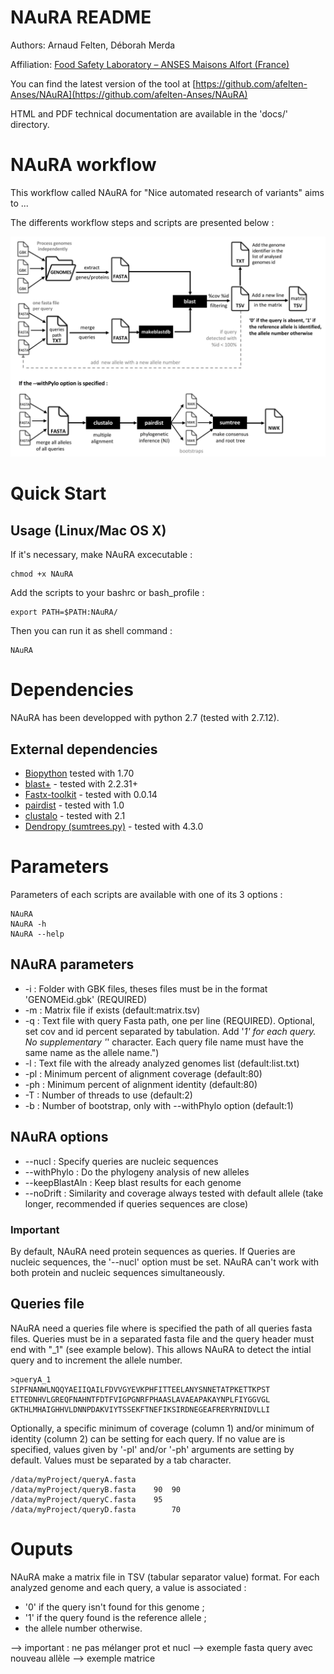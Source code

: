 NAuRA README
================

Authors: Arnaud Felten, Déborah Merda

Affiliation: [Food Safety Laboratory – ANSES Maisons Alfort (France)](https://www.anses.fr/en/content/laboratory-food-safety-maisons-alfort-and-boulogne-sur-mer)

You can find the latest version of the tool at [https://github.com/afelten-Anses/NAuRA](https://github.com/afelten-Anses/NAuRA)

HTML and PDF technical documentation are available in the 'docs/' directory.


NAuRA workflow
==================

This workflow called NAuRA for "Nice automated research of variants" aims to ... 

The differents workflow steps and scripts are presented below :

![](workflow.jpg?raw=true "NAuRA workflow")



Quick Start
===========

## Usage (Linux/Mac OS X)

If it's necessary, make NAuRA excecutable :

	chmod +x NAuRA

Add the scripts to your bashrc or bash_profile :

	export PATH=$PATH:NAuRA/
	
Then you can run it as shell command :

	NAuRA


Dependencies
============

NAuRA has been developped with python 2.7 (tested with 2.7.12).


## External dependencies

* [Biopython](http://biopython.org/wiki/Download) tested with 1.70
* [blast+](https://blast.ncbi.nlm.nih.gov/Blast.cgi?PAGE_TYPE=BlastDocs&DOC_TYPE=Download) - tested with 2.2.31+
* [Fastx-toolkit](http://hannonlab.cshl.edu/fastx_toolkit/download.html) - tested with 0.0.14
* [pairdist](https://github.com/frederic-mahe/pairdist) - tested with 1.0	
* [clustalo](http://www.clustal.org) - tested with 2.1
* [Dendropy (sumtrees.py)](https://pythonhosted.org/DendroPy/programs/sumtrees.html) - tested with 4.3.0


Parameters
==========

Parameters of each scripts are available with one of its 3 options :

	NAuRA
	NAuRA -h
	NAuRA --help

## NAuRA parameters

* -i : Folder with GBK files, theses files must be in the format 'GENOMEid.gbk' (REQUIRED)
* -m : Matrix file if exists (default:matrix.tsv)
* -q : Text file with query Fasta path, one per line (REQUIRED). Optional, set cov and id percent separated by tabulation. Add '_1' for each query. No supplementary '_' character. Each query file name must have the same name as the allele name.")
* -l : Text file with the already analyzed genomes list (default:list.txt)
* -pl : Minimum percent of alignment coverage (default:80)
* -ph : Minimum percent of alignment identity (default:80)
* -T : Number of threads to use (default:2)
* -b : Number of bootstrap, only with --withPhylo option (default:1)

## NAuRA options

* --nucl : Specify queries are nucleic sequences
* --withPhylo : Do the phylogeny analysis of new alleles
* --keepBlastAln : Keep blast results for each genome
* --noDrift : Similarity and coverage always tested with default allele (take longer, recommended if queries sequences are close)

### Important

By default, NAuRA need protein sequences as queries. If Queries are nucleic sequences, the '--nucl' option must be set. NAuRA can't work with both protein and nucleic sequences simultaneously.  

## Queries file

NAuRA need a queries file where is specified the path of all queries fasta files. Queries must be in a separated fasta file and the query header must end with "_1" (see example below). This allows NAuRA to detect the intial query and to increment the allele number.

	>queryA_1
	SIPFNANWLNQQYAEIIQAILFDVVGYEVKPHFITTEELANYSNNETATPKETTKPST
	ETTEDNHVLGREQFNAHNTFDTFVIGPGNRFPHAASLAVAEAPAKAYNPLFIYGGVGL
	GKTHLMHAIGHHVLDNNPDAKVIYTSSEKFTNEFIKSIRDNEGEAFRERYRNIDVLLI

	
Optionally, a specific minimum of coverage (column 1) and/or minimum of identity (column 2) can be setting for each query. If no value are is specified, values given by '-pl' and/or '-ph' arguments are setting by default. Values must be separated by a tab character.

	/data/myProject/queryA.fasta
	/data/myProject/queryB.fasta	90	90
	/data/myProject/queryC.fasta	95	
	/data/myProject/queryD.fasta		70


Ouputs
======

NAuRA make a matrix file in TSV (tabular separator value) format. For each analyzed genome and each query, a value is associated :
* '0' if the query isn't found for this genome ;
* '1' if the query found is the reference allele ;
* the allele number otherwise.


--> important : ne pas mélanger prot et nucl
--> exemple fasta query avec nouveau allèle
--> exemple matrice


